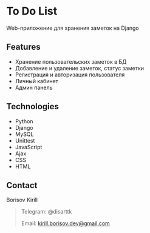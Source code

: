 # To Do List

Web-приложение для хранения заметок на Django

## Features

- Хранение пользовательских заметок в БД
- Добавление и удаление заметок, статус заметки
- Регистрация и авторизация пользователя 
- Личный кабинет
- Админ панель

## Technologies

- Python
- Django
- MySQL
- Unittest
- JavaScript
- Ajax
- CSS
- HTML

## Contact

Borisov Kirill

> Telegram: @disarttk
> 
> Email: kirill.borisov.dev@gmail.com
